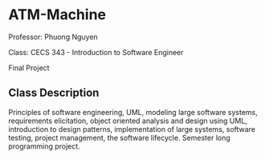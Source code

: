 # ATM-Machine
Professor: Phuong Nguyen

Class: CECS 343 - Introduction to Software Engineer

Final Project 
## Class Description
Principles of software engineering, UML, modeling large software systems, requirements elicitation, object oriented analysis and design using UML, introduction to design patterns, implementation of large systems, software testing, project management, the software lifecycle. Semester long programming project.

